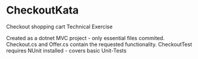 # CheckoutKata
Checkout shopping cart Technical Exercise

Created as a dotnet MVC project - only essential files commited.
Checkout.cs and Offer.cs contain the requested functionality.
CheckoutTest requires NUnit installed - covers basic Unit-Tests
